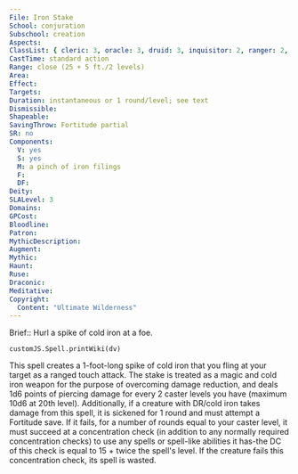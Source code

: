 ```yaml
---
File: Iron Stake
School: conjuration
Subschool: creation
Aspects: 
ClassList: { cleric: 3, oracle: 3, druid: 3, inquisitor: 2, ranger: 2, sorcerer: 3, wizard: 3, witch: 3 }
CastTime: standard action
Range: close (25 + 5 ft./2 levels)
Area: 
Effect: 
Targets: 
Duration: instantaneous or 1 round/level; see text
Dismissible: 
Shapeable: 
SavingThrow: Fortitude partial
SR: no
Components:
  V: yes
  S: yes
  M: a pinch of iron filings
  F: 
  DF: 
Deity: 
SLALevel: 3
Domains: 
GPCost: 
Bloodline: 
Patron: 
MythicDescription: 
Augment: 
Mythic: 
Haunt: 
Ruse: 
Draconic: 
Meditative: 
Copyright:
  Content: "Ultimate Wilderness"
---
```

Brief:: Hurl a spike of cold iron at a foe.

```dataviewjs
customJS.Spell.printWiki(dv)
```

This spell creates a 1-foot-long spike of cold iron that you fling at your target as a ranged touch attack. The stake is treated as a magic and cold iron weapon for the purpose of overcoming damage reduction, and deals 1d6 points of piercing damage for every 2 caster levels you have (maximum 10d6 at 20th level). Additionally, if a creature with DR/cold iron takes damage from this spell, it is sickened for 1 round and must attempt a Fortitude save. If it fails, for a number of rounds equal to your caster level, it must succeed at a concentration check (in addition to any normally required concentration checks) to use any spells or spell-like abilities it has-the DC of this check is equal to 15 + twice the spell's level. If the creature fails this concentration check, its spell is wasted.
